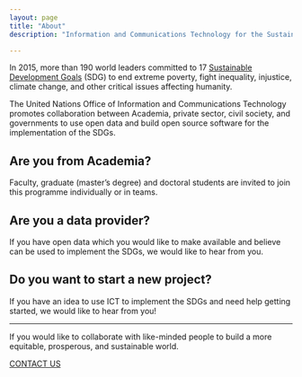 ```yaml
---
layout: page
title: "About"
description: "Information and Communications Technology for the Sustainable Development Goals - a project of Unite Open Source."

---
```

In 2015, more than 190 world leaders committed to 17 [Sustainable Development Goals](https://sustainabledevelopment.un.org/sdgs) (SDG) to end extreme poverty, fight inequality, injustice, climate change, and other critical issues affecting humanity.

The United Nations Office of Information and Communications Technology promotes collaboration between Academia, private sector, civil society, and governments to use open data and build open source software for the implementation of the SDGs.

Are you from Academia?
----------------------

Faculty, graduate (master’s degree) and doctoral students are invited to join this programme individually or in teams.

Are you a data provider?
----------------------

If you have open data which you would like to make available and believe can be used to implement the SDGs, we would like to hear from you.

Do you want to start a new project?
----------------------

If you have an idea to use ICT to implement the SDGs and need help getting started, we would like to hear from you!

<hr>

If you would like to collaborate with like-minded people to build a more equitable, prosperous, and sustainable world.

<a class="btn btn-default" href="https://unite.un.org/ideas/contact" role="button">CONTACT US</a>
